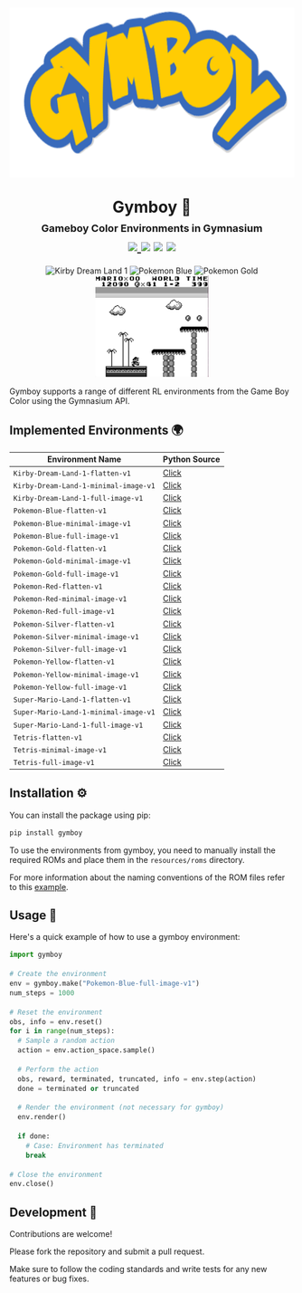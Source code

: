 <div align="middle">
  <h1>
    <p>
      <img src="docs/logo.png" alt="Logo" height="300" />
    </p>
    Gymboy 🤖
    <br>
    <span style="font-size: large">
      Gameboy Color Environments in Gymnasium 
    </span>
    <br>
      <a href="https://github.com/psf/black">
        <img src="https://img.shields.io/badge/code%20style-black-000000.svg">
      </a>
      <a>
        <img src="https://img.shields.io/badge/python-3.10-blue">
      </a>
      <a>
        <img src="https://img.shields.io/badge/tests-passed-brightgreen">
      </a>
      <a>
        <img src="https://img.shields.io/badge/coverage-98%25-brightgreen">
      </a>
  </h1>
  <img src="docs/kirby_dream_land_1.gif" alt="Kirby Dream Land 1" width="200" />
  <img src="docs/pokemon_blue.gif" alt="Pokemon Blue" width="200" />
  <img src="docs/pokemon_gold.gif" alt="Pokemon Gold" width="200" />
  <img src="docs/super_mario_land_1.gif" alt="Super Mario Land 1" width="200" />
</div>

Gymboy supports a range of different RL environments from the Game Boy Color using the Gymnasium API.

## Implemented Environments 🌍

| Environment Name                      | Python Source                                                                                                             |
| ------------------------------------- | ------------------------------------------------------------------------------------------------------------------------- |
| `Kirby-Dream-Land-1-flatten-v1`       | [Click](https://github.com/nobodyPerfecZ/gymboy/blob/master/gymboy/environments/kirby/dream_land_1/kirby_dream_land_1.py) |
| `Kirby-Dream-Land-1-minimal-image-v1` | [Click](https://github.com/nobodyPerfecZ/gymboy/blob/master/gymboy/environments/kirby/dream_land_1/kirby_dream_land_1.py) |
| `Kirby-Dream-Land-1-full-image-v1`    | [Click](https://github.com/nobodyPerfecZ/gymboy/blob/master/gymboy/environments/kirby/dream_land_1/kirby_dream_land_1.py) |
| `Pokemon-Blue-flatten-v1`             | [Click](https://github.com/nobodyPerfecZ/gymboy/blob/master/gymboy/environments/pokemon/gen_1/blue.py)                    |
| `Pokemon-Blue-minimal-image-v1`       | [Click](https://github.com/nobodyPerfecZ/gymboy/blob/master/gymboy/environments/pokemon/gen_1/blue.py)                    |
| `Pokemon-Blue-full-image-v1`          | [Click](https://github.com/nobodyPerfecZ/gymboy/blob/master/gymboy/environments/pokemon/gen_1/blue.py)                    |
| `Pokemon-Gold-flatten-v1`             | [Click](https://github.com/nobodyPerfecZ/gymboy/blob/master/gymboy/environments/pokemon/gen_2/gold.py)                    |
| `Pokemon-Gold-minimal-image-v1`       | [Click](https://github.com/nobodyPerfecZ/gymboy/blob/master/gymboy/environments/pokemon/gen_2/gold.py)                    |
| `Pokemon-Gold-full-image-v1`          | [Click](https://github.com/nobodyPerfecZ/gymboy/blob/master/gymboy/environments/pokemon/gen_2/gold.py)                    |
| `Pokemon-Red-flatten-v1`              | [Click](https://github.com/nobodyPerfecZ/gymboy/blob/master/gymboy/environments/pokemon/gen_1/red.py)                     |
| `Pokemon-Red-minimal-image-v1`        | [Click](https://github.com/nobodyPerfecZ/gymboy/blob/master/gymboy/environments/pokemon/gen_1/red.py)                     |
| `Pokemon-Red-full-image-v1`           | [Click](https://github.com/nobodyPerfecZ/gymboy/blob/master/gymboy/environments/pokemon/gen_1/red.py)                     |
| `Pokemon-Silver-flatten-v1`           | [Click](https://github.com/nobodyPerfecZ/gymboy/blob/master/gymboy/environments/pokemon/gen_2/silver.py)                  |
| `Pokemon-Silver-minimal-image-v1`     | [Click](https://github.com/nobodyPerfecZ/gymboy/blob/master/gymboy/environments/pokemon/gen_2/silver.py)                  |
| `Pokemon-Silver-full-image-v1`        | [Click](https://github.com/nobodyPerfecZ/gymboy/blob/master/gymboy/environments/pokemon/gen_2/silver.py)                  |
| `Pokemon-Yellow-flatten-v1`           | [Click](https://github.com/nobodyPerfecZ/gymboy/blob/master/gymboy/environments/pokemon/gen_1/yellow.py)                  |
| `Pokemon-Yellow-minimal-image-v1`     | [Click](https://github.com/nobodyPerfecZ/gymboy/blob/master/gymboy/environments/pokemon/gen_1/yellow.py)                  |
| `Pokemon-Yellow-full-image-v1`        | [Click](https://github.com/nobodyPerfecZ/gymboy/blob/master/gymboy/environments/pokemon/gen_1/yellow.py)                  |
| `Super-Mario-Land-1-flatten-v1`       | [Click](https://github.com/nobodyPerfecZ/gymboy/blob/master/gymboy/environments/mario/land_1/super_mario_land_1.py)       |
| `Super-Mario-Land-1-minimal-image-v1` | [Click](https://github.com/nobodyPerfecZ/gymboy/blob/master/gymboy/environments/mario/land_1/super_mario_land_1.py)       |
| `Super-Mario-Land-1-full-image-v1`    | [Click](https://github.com/nobodyPerfecZ/gymboy/blob/master/gymboy/environments/mario/land_1/super_mario_land_1.py)       |
| `Tetris-flatten-v1`                   | [Click](https://github.com/nobodyPerfecZ/gymboy/blob/master/gymboy/environments/tetris/tetris/tetris.py)                  |
| `Tetris-minimal-image-v1`             | [Click](https://github.com/nobodyPerfecZ/gymboy/blob/master/gymboy/environments/tetris/tetris/tetris.py)                  |
| `Tetris-full-image-v1`                | [Click](https://github.com/nobodyPerfecZ/gymboy/blob/master/gymboy/environments/tetris/tetris/tetris.py)                  |

## Installation ⚙️

You can install the package using pip:

```bash
pip install gymboy
```

To use the environments from gymboy, you need to manually install the required ROMs and place them in the `resources/roms` directory.

For more information about the naming conventions of the ROM files refer to this [example](https://drive.google.com/file/d/1-6PIgpuhxmVNYW_KqVjyem8SDDDqhfgL/view).

## Usage 🚀

Here's a quick example of how to use a gymboy environment:

```python
import gymboy

# Create the environment
env = gymboy.make("Pokemon-Blue-full-image-v1")
num_steps = 1000

# Reset the environment
obs, info = env.reset()
for i in range(num_steps):
  # Sample a random action
  action = env.action_space.sample()

  # Perform the action
  obs, reward, terminated, truncated, info = env.step(action)
  done = terminated or truncated

  # Render the environment (not necessary for gymboy)
  env.render()

  if done:
    # Case: Environment has terminated
    break

# Close the environment
env.close()
```

## Development 🔧

Contributions are welcome!

Please fork the repository and submit a pull request.

Make sure to follow the coding standards and write tests for any new features or bug fixes.
